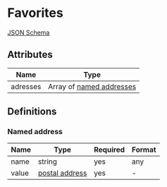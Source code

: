 Favorites
=========

[JSON Schema](schemas/favorites.schema.json)


Attributes
----------


| Name                   | Type
| -----------------------|----------
| adresses               | Array of [named addresses](#named-address)


Definitions
-----------


### Named address

| Name              | Type                                                  | Required | Format
| ------------------|-------------------------------------------------------|----------|---------------------------------
| name              | string                                                | yes      | any
| value             | [postal address](field-types.md#postal-address-field) | yes      | -

